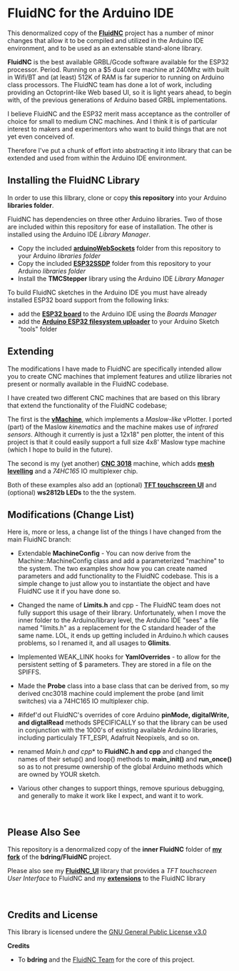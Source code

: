 # FluidNC for the Arduino IDE

This denormalized copy of the [**FluidNC**](https://github.com/phorton1/FluidNC)
project has a number of minor changes
that allow it to be compiled and utilized in the Arduino IDE environment, and
to be used as an extensable stand-alone library.


**FluidNC** is the best available GRBL/Gcode software available for the ESP32
processor.  Period.  Running on a $5 dual core machine at 240Mhz with built in
Wifi/BT and (at least) 512K of RAM is far superior to running on Arduino class
processors.  The FluidNC team has done a lot of work, including providing an
Octoprint-like Web based UI, so it is light years ahead, to begin with, of
the previous generations of Arduino based GRBL implementations.

I believe FluidNC and the ESP32 merit mass acceptance as the controller
of choice for small to medium CNC machines.  And I think it is of particular
interest to makers and experimentors who want to build things that are
not yet even conceived of.

Therefore I've put a chunk of effort into abstracting it into library that
can be extended and used from within the Arduino IDE environment.

## Installing the FluidNC Library

In order to use this lilbrary, clone or copy **this repository** into your
Arduino **libraries folder**.

FluidNC has dependencies on three other Arduino libraries. Two of those are
included within this repository for ease of installation.  The other is
installed using the Arduino IDE *Library Manager*.

- Copy the included [**arduinoWebSockets**](https://github.com/phorton1/Arduino-libraries-FluidNC/tree/master/libraries/arduinoWebSockets) folder from this repository to your Arduino *libraries folder*
- Copy the included [**ESP32SSDP**](https://github.com/phorton1/Arduino-libraries-FluidNC/tree/master/libraries/ESP32SSDP)  folder from this repository to your Arduino *libraries folder*
- Install the **TMCStepper** library using the Arduino IDE *Library Manager*

To build FluidNC sketches in the Arduino IDE you must have already installed
ESP32 board support from the following links:

- add the [**ESP32 board**](https://docs.espressif.com/projects/arduino-esp32/en/latest/installing.html)
to the Arduino IDE using the *Boards Manager*
- add the [**Arduino ESP32 filesystem uploader**](https://github.com/me-no-dev/arduino-esp32fs-plugin)
to your Arduino Sketch "tools" folder



## Extending

The modifications I have made to FluidNC are specifically intended
allow you to create CNC machines that implement features and utilize libraries not present
or normally available in the FluidNC codebase.

I have created two different CNC machines that are based on this library that
extend the functionality of the FluidNC codebase;

The first is the [**vMachine**](https://github.com/phorton1/Arduino-_vMachine),
which implements a *Maslow-like* vPlotter.  I ported
(part) of the Maslow *kinematics* and the machine makes use of *infrared sensors*.
Although it currently is just a
12x18" pen plotter, the intent of this project is that it could easily support
a full size 4x8' Maslow type machine (which I hope to build in the future).

The second is my (yet another) [**CNC 3018**](https://github.com/phorton1/Arduino-CNC3018_ESP)
machine, which adds [**mesh levelling**](https://github.com/phorton1/Arduino-libraries-FluidNC_extensions)
and a *74HC165* IO multiplexer chip.

Both of these examples also add an (optional)
[**TFT touchscreen UI**](https://github.com/phorton1/Arduino-libraries-FluidNC_UI)
and (optional) **ws2812b LEDs** to the the system.


## Modifications (Change List)

Here is, more or less, a change list of the things I have changed from the
main FluidNC branch:

- Extendable **MachineConfig** - You can now derive from the Machine::MachineConfig class
and add a parameterized "machine" to the system.  The two examples show how you
can create named parameters and add functionality to the FluidNC codebase.  This
is a simple change to just allow you to instantiate the object and have FluidNC use
it if you have done so.

- Changed the name of **Limits.h** and cpp - The FluidNC team does not fully support
this usage of their library.  Unfortunately, when I move the inner folder to the
Arduino/library level, the Arduino IDE "sees" a file named "limits.h" as a replacement
for the C standard header of the same name. LOL, it ends up getting included in Arduino.h
which causes problems, so I renamed it, and all usages to **Glimits**.

- Implemented WEAK_LINK hooks for **YamlOverrides** - to allow for the persistent setting
of $ parameters.  They are stored in a file on the SPIFFS.

- Made the **Probe** class into a base class that can be derived from, so my derived cnc3018
machine could implement the probe (and limit switches) via a 74HC165 IO multiplexer chip.

- #ifdef'd out FluidNC's overrides of core Arduino **pinMode, digitalWrite, and digtalRead**
methods SPECIFICALLY so that the library can be used in conjunction with the 1000's of existing
available Arduino libraries, including particulaly TFT_ESPI, Adafruit Neopixels, and so on.

- renamed *Main.h and cpp** to **FluidNC.h and cpp** and changed the names of their setup() and
loop() methods to **main_init()** and **run_once()** so as to not presume ownership of the global
Arduino methods which are owned by YOUR sketch.

- Various other changes to support things, remove spurious debugging, and generally to make it
work like I expect, and want it to work.

<br>

## Please Also See

This repository is a denormalized copy of the **inner FluidNC** folder of
 [**my fork**](https://github.com/phorton1/FluidNC)
of the **bdring/FluidNC** project.

Please also see my [**FluidNC_UI**](https://github.com/phorton1/Arduino-libraries-FluidNC_UI)
library that provides a *TFT touchscreen User Interface* to FluidNC and my
[**extensions**](https://github.com/phorton1/Arduino-libraries-FluidNC_extensions)
to the FluidNC library


<br>

## Credits and License

This library is licensed undere the
[GNU General Public License v3.0](https://github.com/phorton1/Arduino-libraries-FluidNC/tree/master/LICENSE.TXT)

**Credits**

- To **bdring** and the [FluidNC Team](https://github.com/bdring/FluidNC) for the core of this project.
